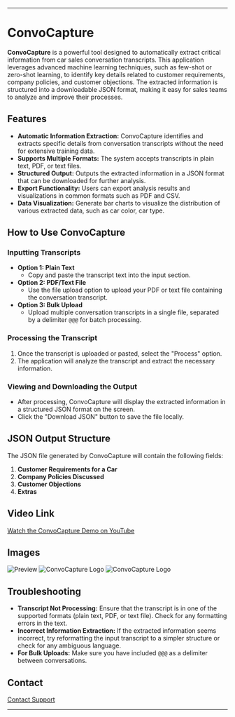 
---

# ConvoCapture

**ConvoCapture** is a powerful tool designed to automatically extract critical information from car sales conversation transcripts. This application leverages advanced machine learning techniques, such as few-shot or zero-shot learning, to identify key details related to customer requirements, company policies, and customer objections. The extracted information is structured into a downloadable JSON format, making it easy for sales teams to analyze and improve their processes.

## Features

- **Automatic Information Extraction:** ConvoCapture identifies and extracts specific details from conversation transcripts without the need for extensive training data.
- **Supports Multiple Formats:** The system accepts transcripts in plain text, PDF, or text files.
- **Structured Output:** Outputs the extracted information in a JSON format that can be downloaded for further analysis.
- **Export Functionality:** Users can export analysis results and visualizations in common formats such as PDF and CSV.
- **Data Visualization:** Generate bar charts to visualize the distribution of various extracted data, such as car color, car type.

## How to Use ConvoCapture

### Inputting Transcripts

- **Option 1: Plain Text**
  - Copy and paste the transcript text into the input section.
- **Option 2: PDF/Text File**
  - Use the file upload option to upload your PDF or text file containing the conversation transcript.
- **Option 3: Bulk Upload**
  - Upload multiple conversation transcripts in a single file, separated by a delimiter `@@@` for batch processing.

### Processing the Transcript

1. Once the transcript is uploaded or pasted, select the "Process" option.
2. The application will analyze the transcript and extract the necessary information.

### Viewing and Downloading the Output

- After processing, ConvoCapture will display the extracted information in a structured JSON format on the screen.
- Click the "Download JSON" button to save the file locally.

## JSON Output Structure

The JSON file generated by ConvoCapture will contain the following fields:

1. **Customer Requirements for a Car**
2. **Company Policies Discussed**
3. **Customer Objections**
4. **Extras**

## Video Link
[Watch the ConvoCapture Demo on YouTube](https://www.youtube.com/watch?v=dQw4w9WgXcQ)

## Images
![Preview](https://drive.google.com/file/d/1fEb0r3t2cWIrYBlPY7D8nutLqgzx35oN/view?usp=sharing)
![ConvoCapture Logo](https://example.com/logo.png)
![ConvoCapture Logo](https://example.com/logo.png)

## Troubleshooting

- **Transcript Not Processing:** Ensure that the transcript is in one of the supported formats (plain text, PDF, or text file). Check for any formatting errors in the text.
- **Incorrect Information Extraction:** If the extracted information seems incorrect, try reformatting the input transcript to a simpler structure or check for any ambiguous language.
- **For Bulk Uploads:** Make sure you have included `@@@` as a delimiter between conversations.

## Contact
[Contact Support](mailto:salaikowshikan531@gmail.com)


---